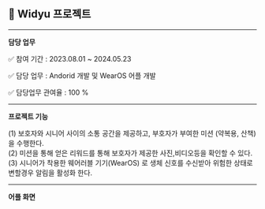 ## 🎯 Widyu 프로젝트
-----

**담당 업무**

✅ 참여 기간 : 2023.08.01 ~ 2024.05.23 

✅ 담당 업무 : Andorid 개발 및 WearOS 어플 개발
        
✅ 담당업무 관여율 : 100 %

----



**프로젝트 기능**

(1) 보호자와 시니어 사이의 소통 공간을 제공하고, 부호자가 부여한 미션 (약복용, 산책) 을 수행한다.  
(2) 미션을 통해 얻은 리워드를 통해 보호자가 제공한 사진,비디오등을 확인할 수 있다.  
(3) 시니어가 착용한 웨어러블 기기(WearOS) 로 생체 신호를 수신받아 위험한 상태로 변할경우 알림을 활성화 한다.  


----

**어플 화면**

<div style="display: grid; grid-template-columns: repeat(3, 1fr); grid-gap: 10px;">


</div>

